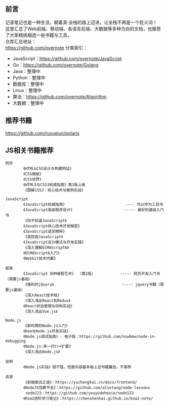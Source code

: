## 前言
记录笔记也是一种生活，朝着真·全栈的路上迈进，让全栈不再是一个贬义词！  
这里汇总了Web前端、移动端、各语言后端、大数据等多种方向的文档，也推荐了大家精挑细选一些书籍与工具。  
仓库汇总地址：  
https://github.com/overnote 
分类索引：  
- JavaScript：https://github.com/overnote/JavaScript
- Go：https://github.com/overnote/Golang
- Java：整理中
- Python：整理中
- 数据库：整理中
- Linux：整理中
- 算法：https://github.com/overnote/Algorithm
- 大数据：整理中

## 推荐书籍
https://github.com/ruyuejun/polaris


## JS相关书籍推荐
```
网页
        《HTML&CSS设计与构建网站》
        《CSS揭秘》
        《CSS世界》
        《HTML5与CSS3权威指南》第3版上册
        《图解CSS3：核心技术与案例实战》

JavaScript
        《JavaScript权威指南》                          ---- 可以作为工具书
        《JavaScript高级程序设计》                      ----- 最好的基础入门书
        《你不知道JavaScript》
        《JavaScript核心技术开发解密》   
        《JavaScript语言精粹》
        《高性能JavaScript》
        《JavaScript设计模式与开发实践》 
        《深入理解ECMAScript6》         
        《ECMAScript6入门》  
        《Webkit技术内幕》

框架
        《JavaScript DOM编程艺术》 （第2版）           ----- 网页开发入门书（需要js基础）
        《锋利的jQuery》                              ----- jquery书籍（需要js基础）
        《深入React技术栈》
        《深入浅出React和Redux》
        《React状态管理与同构实战》
        《深入浅出Vue.js》
        
Node.js
        《新时期的Node.js入门》
        《Koa与Node.js开发实战》  
        《Node.js调试指南》- 电子版：https://github.com/nswbmw/node-in-debugging
        《Node.js:来一打C++扩展》       
        《深入浅出Node.js》  

说明
        《Node.js实战》很不错，但是内容基本被上述书籍囊括，不推荐

资源
        《前端面试之道》：https://yuchengkai.cn/docs/frontend/
        《NodeJS包教不会》：https://github.com/alsotang/node-lessons   
         node123：https://github.com/youyudehexie/node123     
        《Koa2进阶学习笔记》：https://chenshenhai.github.io/koa2-note/
```
